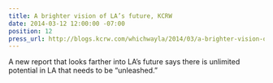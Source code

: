 ```yaml
---
title: A brighter vision of LA’s future, KCRW
date: 2014-03-12 12:00:00 -07:00
position: 12
press_url: http://blogs.kcrw.com/whichwayla/2014/03/a-brighter-vision-of-las-future
---
```


A new report that looks farther into LA’s future says there is unlimited potential in LA that needs to be “unleashed.”
